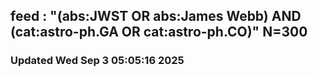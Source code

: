 ## feed : "(abs:JWST OR abs:James Webb) AND (cat:astro-ph.GA OR cat:astro-ph.CO)" N=300
### Updated Wed Sep  3 05:05:16 2025

